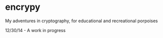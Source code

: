 encrypy
=======

My adventures in cryptography, for educational and recreational porpoises

12/30/14 - A work in progress
